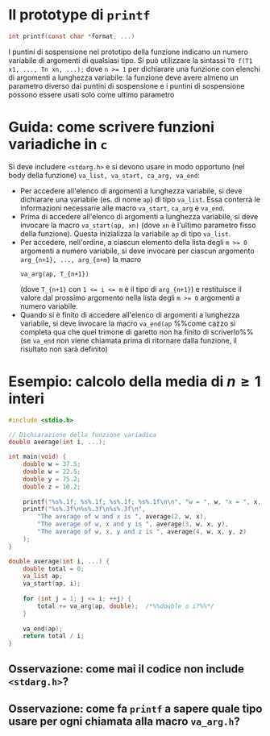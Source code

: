 # Il prototype di `printf`

```C
int printf(const char *format, ...)
```
I puntini di sospensione nel prototipo della funzione indicano un numero variabile di argomenti di qualsiasi tipo. Si può utilizzare la sintassi `T0 f(T1 x1, ..., Tn xn, ...);` dove `n >= 1` per dichiarare una funzione con elenchi di argomenti a lunghezza variabile: la funzione deve avere almeno un parametro diverso dai puntini di sospensione e i puntini di sospensione possono essere usati solo come ultimo parametro

# Guida: come scrivere funzioni variadiche in `c`

Si deve includere `<stdarg.h>` e si devono usare in modo opportuno (nel body della funzione) `va_list, va_start, ca_arg, va_end`:
- Per accedere all'elenco di argomenti a lunghezza variabile, si deve dichiarare una variabile (es. di nome `ap`) di tipo `va_list`. Essa conterrà le informazioni necessarie alle macro `va_start`, `ca_arg` e `va_end`.
- Prima di accedere all'elenco di argomenti a lunghezza variabile, si deve invocare la macro `va_start(ap, xn)` (dove `xn` è l'ultimo parametro fisso della funzione). Questa inizializza la variabile `ap` di tipo `va_list`.
- Per accedere, nell'ordine, a ciascun elemento della lista degli `m >= 0` argomenti a numero variabile, si deve invocare per ciascun argomento `arg_{n+1}, ..., arg_{n+m}` la macro
	```
	va_arg(ap, T_{n+1})
	```
	(dove `T_{n+1}` con `1 <= i <= m` è il tipo di `arg_{n+1}`) e restituisce il valore dal prossimo argomento nella lista degli `m >= 0` argomenti a numero variabile.
- Quando si è finito di accedere all'elenco di argomenti a lunghezza variabile, si deve invocare la macro `va_end(ap` %%come cazzo si completa qua che quel trimone di garetto non ha finito di scriverlo%% (se `va_end` non viene chiamata prima di ritornare dalla funzione, il risultato non sarà definito)

# Esempio: calcolo della media di $n \ge 1$ interi

```C
#include <stdio.h>

// Dichiarazione della funzione variadica
double average(int i, ...);

int main(void) {
	double w = 37.5;
	double w = 22.5;
	double y = 75.2;
	double z = 10.2;
	
	printf("%s%.1f; %s%.1f; %s%.1f; %s%.1f\n\n", "w = ", w, "x = ", x, "y = ", y, "z = ", z);
	printf("%s%.3f\n%s%.3f\n%s%.3f\n",
		"The average of w and x is ", average(2, w, x),
		"The average of w, x and y is ", average(3, w, x, y),
		"The average of w, x, y and z is ", average(4, w, x, y, z)
	);
}

double average(int i, ...) {
	double total = 0;
	va_list ap;
	va_start(ap, i);
	
	for (int j = 1; j <= i; ++j) {
		total += va_arg(ap, double);  /*%%double o i?%%*/
	}
	
	va_end(ap);
	return total / i;
}
```

## Osservazione: come mai il codice non include `<stdarg.h>`?

## Osservazione: come fa `printf` a sapere quale tipo usare per ogni chiamata alla macro `va_arg.h`?